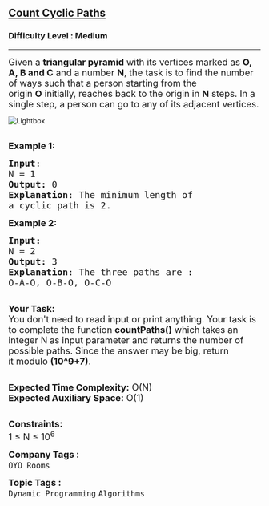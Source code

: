 <h2><a href="https://practice.geeksforgeeks.org/problems/aa0000a5f710ce8d41366b714341eef644ec7b82/1">Count Cyclic Paths</a></h2><h3>Difficulty Level : Medium</h3><hr><div class="problems_problem_content__Xm_eO"><p><span style="font-size:18px">Given a&nbsp;<strong>triangular pyramid</strong>&nbsp;with its vertices marked as&nbsp;<strong>O, A, B and C</strong>&nbsp;and a number&nbsp;<strong>N</strong>, the task is to find the number of ways such that a person starting from the origin&nbsp;<strong>O</strong>&nbsp;initially, reaches back to the origin in <strong>N</strong> steps. In a single step, a person can go to any of its adjacent vertices.</span></p>

<p><img alt="Lightbox" src="https://media.geeksforgeeks.org/wp-content/uploads/20200520133822/pyramid1.jpg"></p>

<p><br>
<span style="font-size:18px"><strong>Example 1:</strong></span></p>

<pre><span style="font-size:18px"><strong>Input</strong>:
N = 1
<strong>Output:</strong>&nbsp;0
<strong>Explanation</strong>: The minimum length of
a cyclic path is 2.
</span></pre>

<p><span style="font-size:18px"><strong>Example 2:</strong></span></p>

<pre><span style="font-size:18px"><strong>Input:</strong>
N = 2
<strong>Output:&nbsp;</strong>3
<strong>Explanation</strong>: The three paths are :
O-A-O, O-B-O, O-C-O</span></pre>

<p><br>
<span style="font-size:18px"><strong>Your Task:&nbsp;&nbsp;</strong><br>
You don't need to read input or print anything. Your task is to complete the function&nbsp;<strong>countPaths()</strong>&nbsp;which takes&nbsp;an integer N<strong>&nbsp;</strong>as input parameter&nbsp;and returns the number of possible paths. Since the answer may be big, return it&nbsp;modulo&nbsp;<strong>(10^9+7)</strong>.&nbsp;</span></p>

<p><br>
<span style="font-size:18px"><strong>Expected Time Complexity:</strong> O(N)<br>
<strong>Expected Auxiliary Space:</strong> O(1)</span></p>

<p><br>
<span style="font-size:18px"><strong>Constraints:</strong><br>
1 ≤&nbsp;N ≤ 10<sup>6</sup></span></p>
</div><p><span style=font-size:18px><strong>Company Tags : </strong><br><code>OYO Rooms</code>&nbsp;<br><p><span style=font-size:18px><strong>Topic Tags : </strong><br><code>Dynamic Programming</code>&nbsp;<code>Algorithms</code>&nbsp;